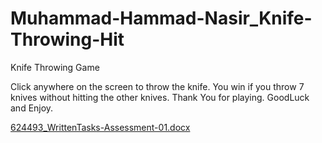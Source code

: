 # Muhammad-Hammad-Nasir_Knife-Throwing-Hit
 Knife Throwing Game

Click anywhere on the screen to throw the knife. You win if you throw 7 knives without hitting the other knives. Thank You for playing. GoodLuck and Enjoy.

[624493_WrittenTasks-Assessment-01.docx](https://github.com/Muhammad-Hammad-Nasir/Muhammad-Hammad-Nasir_Knife-Throwing-Game/files/8069004/624493_WrittenTasks-Assessment-01.docx)

